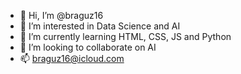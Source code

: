 - 👋 Hi, I’m @braguz16
- 👀 I’m interested in Data Science and AI
- 🌱 I’m currently learning HTML, CSS, JS and Python
- 💞️ I’m looking to collaborate on AI
- 📫 braguz16@icloud.com

<!---
braguz16/braguz16 is a ✨ special ✨ repository because its `README.md` (this file) appears on your GitHub profile.
You can click the Preview link to take a look at your changes.
--->
